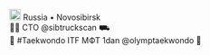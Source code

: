 <img class="emoji" alt="ru" height="20" width="20" src="https://github.githubassets.com/images/icons/emoji/unicode/1f1f7-1f1fa.png"> Russia • Novosibirsk <br>
👨‍💻 CTO @sibtruckscan ⛟ <br>
🥋 #Taekwondo ITF МФТ 1dan @olymptaekwondo 🥊 <br>


<!--
**alexander-farafonov/alexander-farafonov** is a ✨ _special_ ✨ repository because its `README.md` (this file) appears on your GitHub profile.

Here are some ideas to get you started:

- 🔭 I’m currently working on ...
- 🌱 I’m currently learning ...
- 👯 I’m looking to collaborate on ...
- 🤔 I’m looking for help with ...
- 💬 Ask me about ...
- 📫 How to reach me: ...
- 😄 Pronouns: ...
- ⚡ Fun fact: ...
-->

